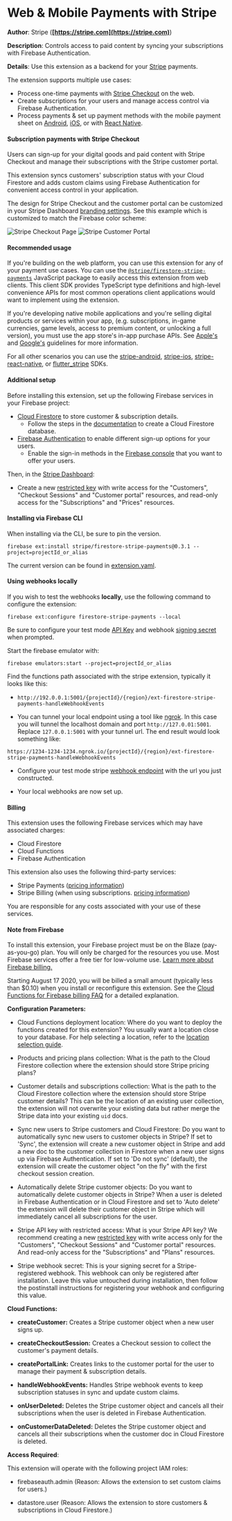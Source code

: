 # Web & Mobile Payments with Stripe

**Author**: Stripe (**[https://stripe.com](https://stripe.com)**)

**Description**: Controls access to paid content by syncing your subscriptions with Firebase Authentication.



**Details**: Use this extension as a backend for your [Stripe](https://www.stripe.com/) payments.

The extension supports multiple use cases:

- Process one-time payments with [Stripe Checkout](https://stripe.com/docs/payments/checkout) on the web.
- Create subscriptions for your users and manage access control via Firebase Authentication.
- Process payments & set up payment methods with the mobile payment sheet on [Android](https://stripe.com/docs/payments/accept-a-payment?platform=android&ui=payment-sheet), [iOS](https://stripe.com/docs/payments/accept-a-payment?platform=ios&ui=payment-sheet), or with [React Native](https://stripe.com/docs/payments/accept-a-payment?platform=react-native&ui=payment-sheet).

#### Subscription payments with Stripe Checkout

Users can sign-up for your digital goods and paid content with Stripe Checkout and manage their subscriptions with the Stripe customer portal.

This extension syncs customers' subscription status with your Cloud Firestore and adds custom claims using Firebase Authentication for convenient access control in your application.

The design for Stripe Checkout and the customer portal can be customized in your Stripe Dashboard [branding settings](https://dashboard.stripe.com/settings/branding). See this example which is customized to match the Firebase color scheme:

![Stripe Checkout Page](https://storage.googleapis.com/stripe-subscriptions-firebase-screenshots/firebase-stripe-subs-checkout.png)
![Stripe Customer Portal](https://storage.googleapis.com/stripe-subscriptions-firebase-screenshots/firebase-stripe-subs-customer-portal.png)

#### Recommended usage

If you're building on the web platform, you can use this extension for any of your payment use cases.
You can use the [`@stripe/firestore-stripe-payments`](https://github.com/stripe/stripe-firebase-extensions/blob/web-sdk/firestore-stripe-web-sdk/README.md)
JavaScript package to easily access this extension from web clients. This client SDK provides
TypeScript type definitions and high-level convenience APIs for most common operations client
applications would want to implement using the extension.

If you're developing native mobile applications and you're selling digital products or services within your app, (e.g. subscriptions, in-game currencies, game levels, access to premium content, or unlocking a full version), you must use the app store's in-app purchase APIs. See [Apple's](https://developer.apple.com/app-store/review/guidelines/#payments) and [Google's](https://support.google.com/googleplay/android-developer/answer/9858738?hl=en&ref_topic=9857752) guidelines for more information. 

For all other scenarios you can use the [stripe-android](https://github.com/stripe/stripe-android), [stripe-ios](https://github.com/stripe/stripe-ios), [stripe-react-native](https://github.com/stripe/stripe-react-native), or [flutter_stripe](https://github.com/flutter-stripe/flutter_stripe) SDKs.

#### Additional setup

Before installing this extension, set up the following Firebase services in your Firebase project:

- [Cloud Firestore](https://firebase.google.com/docs/firestore) to store customer & subscription details.
  - Follow the steps in the [documentation](https://firebase.google.com/docs/firestore/quickstart#create) to create a Cloud Firestore database.
- [Firebase Authentication](https://firebase.google.com/docs/auth) to enable different sign-up options for your users.
  - Enable the sign-in methods in the [Firebase console](https://console.firebase.google.com/project/_/authentication/providers) that you want to offer your users.

Then, in the [Stripe Dashboard](https://dashboard.stripe.com):

- Create a new [restricted key](https://stripe.com/docs/keys#limit-access) with write access for the "Customers", "Checkout Sessions" and "Customer portal" resources, and read-only access for the "Subscriptions" and "Prices" resources.

#### Installing via Firebase CLI 

When installing via the CLI, be sure to pin the version. 

```
firebase ext:install stripe/firestore-stripe-payments@0.3.1 --project=projectId_or_alias
```

The current version can be found in [extension.yaml](extension.yaml). 

#### Using webhooks locally

If you wish to test the webhooks **locally**, use the following command to configure the extension:

```
firebase ext:configure firestore-stripe-payments --local
```

Be sure to configure your test mode [API Key](https://stripe.com/docs/keys) and webhook [signing secret](https://stripe.com/docs/webhooks/signatures#:~:text=Before%20you%20can%20verify%20signatures,secret%20key%20for%20each%20endpoint.) when prompted. 

Start the firebase emulator with:

```
firebase emulators:start --project=projectId_or_alias
```

Find the functions path associated with the stripe extension, typically it looks like this:

- `http://192.0.0.1:5001/{projectId}/{region}/ext-firestore-stripe-payments-handleWebhookEvents`

- You can tunnel your local endpoint using a tool like [ngrok](https://ngrok.com/). In this case you will tunnel the localhost domain and port `http://127.0.01:5001`. Replace `127.0.0.1:5001` with your tunnel url. The end result would look something like:

```
https://1234-1234-1234.ngrok.io/{projectId}/{region}/ext-firestore-stripe-payments-handleWebhookEvents
```

- Configure your test mode stripe [webhook endpoint](https://stripe.com/docs/webhooks) with the url you just constructed. 

- Your local webhooks are now set up. 

#### Billing

This extension uses the following Firebase services which may have associated charges:

- Cloud Firestore
- Cloud Functions
- Firebase Authentication

This extension also uses the following third-party services:

- Stripe Payments ([pricing information](https://stripe.com/pricing)) 
- Stripe Billing (when using subscriptions. [pricing information](https://stripe.com/pricing#billing-pricing))

You are responsible for any costs associated with your use of these services.

#### Note from Firebase

To install this extension, your Firebase project must be on the Blaze (pay-as-you-go) plan. You will only be charged for the resources you use. Most Firebase services offer a free tier for low-volume use. [Learn more about Firebase billing.](https://firebase.google.com/pricing)

Starting August 17 2020, you will be billed a small amount (typically less than $0.10) when you install or reconfigure this extension. See the [Cloud Functions for Firebase billing FAQ](https://firebase.google.com/support/faq#expandable-15) for a detailed explanation.



**Configuration Parameters:**

* Cloud Functions deployment location: Where do you want to deploy the functions created for this extension? You usually want a location close to your database. For help selecting a location, refer to the [location selection guide](https://firebase.google.com/docs/functions/locations).

* Products and pricing plans collection: What is the path to the Cloud Firestore collection where the extension should store Stripe pricing plans?

* Customer details and subscriptions collection: What is the path to the Cloud Firestore collection where the extension should store Stripe customer details? This can be the location of an existing user collection, the extension will not overwrite your existing data but rather merge the Stripe data into your existing `uid` docs.

* Sync new users to Stripe customers and Cloud Firestore: Do you want to automatically sync new users to customer objects in Stripe? If set to 'Sync', the extension will create a new customer object in Stripe and add a new doc to the customer collection in Firestore when a new user signs up via Firebase Authentication. If set to 'Do not sync' (default), the extension will create the customer object "on the fly" with the first checkout session creation.

* Automatically delete Stripe customer objects: Do you want to automatically delete customer objects in Stripe?  When a user is deleted in Firebase Authentication or in Cloud Firestore and set to 'Auto delete'  the extension will delete their customer object in Stripe which will immediately cancel all subscriptions for the user.

* Stripe API key with restricted access: What is your Stripe API key?  We recommend creating a new [restricted key](https://stripe.com/docs/keys#limit-access) with write access only for the "Customers", "Checkout Sessions" and "Customer portal" resources. And read-only access for the "Subscriptions" and "Plans" resources.

* Stripe webhook secret: This is your signing secret for a Stripe-registered webhook.  This webhook can only be registered after installation. Leave this value untouched during installation, then follow the  postinstall instructions for registering your webhook and configuring this value.



**Cloud Functions:**

* **createCustomer:** Creates a Stripe customer object when a new user signs up.

* **createCheckoutSession:** Creates a Checkout session to collect the customer's payment details.

* **createPortalLink:** Creates links to the customer portal for the user to manage their payment & subscription details.

* **handleWebhookEvents:** Handles Stripe webhook events to keep subscription statuses in sync and update custom claims.

* **onUserDeleted:** Deletes the Stripe customer object and cancels all their subscriptions when the user is deleted in Firebase Authentication.

* **onCustomerDataDeleted:** Deletes the Stripe customer object and cancels all their subscriptions when the customer doc in Cloud Firestore is deleted.



**Access Required**:



This extension will operate with the following project IAM roles:

* firebaseauth.admin (Reason: Allows the extension to set custom claims for users.)

* datastore.user (Reason: Allows the extension to store customers & subscriptions in Cloud Firestore.)
